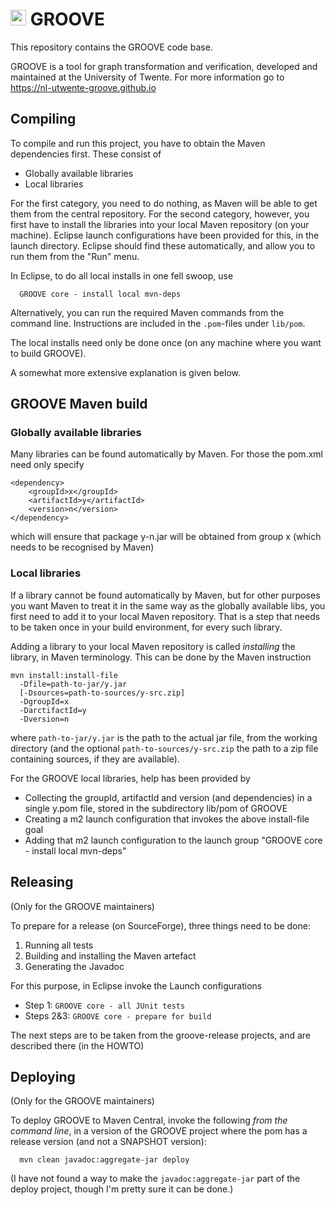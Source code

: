 # <img src="https://github.com/nl-utwente-groove/code/blob/master/G.gif" width="25"> GROOVE

This repository contains the GROOVE code base.

GROOVE is a tool for graph transformation and verification, developed and maintained at the University of Twente.
For more information go to <https://nl-utwente-groove.github.io>

## Compiling

To compile and run this project, you have to obtain the Maven dependencies first. These consist of

- Globally available libraries
- Local libraries

For the first category, you need to do nothing, as Maven will be able to get them from the central repository.
For the second category, however, you first have to install the libraries into your local Maven repository (on your machine).
Eclipse launch configurations have been provided for this, in the launch directory. Eclipse should find these automatically,
and allow you to run them from the "Run" menu.

In Eclipse, to do all local installs in one fell swoop, use

```
  GROOVE core - install local mvn-deps
```

Alternatively, you can run the required Maven commands from the command line. Instructions are included
in the `.pom`-files under `lib/pom`.

The local installs need only be done once (on any machine where you want to build GROOVE).

A somewhat more extensive explanation is given below.

## GROOVE Maven build

### Globally available libraries

Many libraries can be found automatically by Maven. For those the pom.xml need only specify

```
<dependency>
	<groupId>x</groupId>
	<artifactId>y</artifactId>
	<version>n</version>
</dependency>
```

which will ensure that package y-n.jar will be obtained from group x (which needs to be recognised by Maven)

### Local libraries

If a library cannot be found automatically by Maven, but for other purposes you want Maven to treat it in the same way as the globally available libs, you first need to add it to your local Maven repository. That is a step that needs to be taken once in your build environment, for every such library.

Adding a library to your local Maven repository is called *installing* the library, in Maven terminology. This can be done by the Maven instruction

```
mvn install:install-file
  -Dfile=path-to-jar/y.jar
  [-Dsources=path-to-sources/y-src.zip]
  -DgroupId=x 
  -DarctifactId=y 
  -Dversion=n
```

where `path-to-jar/y.jar` is the path to the actual jar file, from the working directory (and the optional `path-to-sources/y-src.zip` the path to a zip file containing sources, if they are available).

For the GROOVE local libraries, help has been provided by

* Collecting the groupId, artifactId and version (and dependencies) in a single y.pom file, stored in the subdirectory lib/pom of GROOVE
* Creating a m2 launch configuration that invokes the above install-file goal
* Adding that m2 launch configuration to the launch group "GROOVE core - install local mvn-deps"

## Releasing

(Only for the GROOVE maintainers)

To prepare for a release (on SourceForge), three things need to be done:

1. Running all tests
2. Building and installing the Maven artefact
3. Generating the Javadoc

For this purpose, in Eclipse invoke the Launch configurations

- Step 1:     `GROOVE core - all JUnit tests`
- Steps 2&3:  `GROOVE core - prepare for build`

The next steps are to be taken from the groove-release projects, and are described there
(in the HOWTO)

## Deploying

(Only for the GROOVE maintainers)

To deploy GROOVE to Maven Central, invoke the following *from the command line*,
in a version of the GROOVE project where the pom has a release version (and not a SNAPSHOT version):

```
  mvn clean javadoc:aggregate-jar deploy
```

(I have not found a way to make the `javadoc:aggregate-jar` part of the deploy project, though I'm
pretty sure it can be done.)
